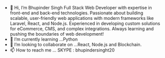 - 👋 Hi, I’m Bhupinder Singh 
Full Stack Web Developer with expertise in front-end and back-end technologies. Passionate about building scalable, user-friendly web applications with modern frameworks like Laravel, React, and Node.js. Experienced in developing custom solutions for eCommerce, CMS, and complex integrations. Always learning and pushing the boundaries of web development!
- 🌱 I’m currently learning ...Python
- 💞️ I’m looking to collaborate on ...React, Node.js  and Blockchain.
- 📫 How to reach me ... SKYPE : bhupindersinght20
